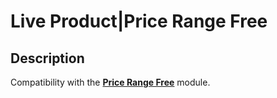 # Live Product|Price Range Free

## Description
Compatibility with the **[Price Range Free](https://www.opencart.com/index.php?route=marketplace/extension/info&extension_id=33220)** module.
